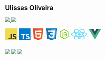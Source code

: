 ## Ulisses Oliveira
 <div>
  <a href="https://github.com/ulisseso2">
  <img height="180em" src="https://github-readme-stats.vercel.app/api?username=ulisseso2&show_icons=true&theme=dracula&include_all_commits=true&count_private=true"/>
  <img height="180em" src="https://github-readme-stats.vercel.app/api/top-langs/?username=ulisseso2&layout=compact&langs_count=7&theme=dracula"/>
</div>
<div style="display: inline_block"><br>
<img align="center" alt="Ulisses-CSS" height="40" width="40" src="https://github.com/devicons/devicon/blob/master/icons/javascript/javascript-original.svg">
 <img align="center" alt="Ulisses-CSS" height="40" width="40" src="https://github.com/devicons/devicon/blob/master/icons/typescript/typescript-original.svg">
<img align="center" alt="Ulisses-CSS" height="40" width="40" src="https://github.com/devicons/devicon/blob/master/icons/html5/html5-original.svg">
<img align="center" alt="Ulisses-CSS" height="40" width="40" src="https://github.com/devicons/devicon/blob/master/icons/css3/css3-original.svg">
<img align="center" alt="Ulisses-CSS" height="35" width="35" src="https://github.com/devicons/devicon/blob/master/icons/nodejs/nodejs-original.svg">
<img align="center" alt="Ulisses-CSS" height="40" width="55" src="https://github.com/devicons/devicon/blob/master/icons/react/react-original.svg">
<img align="center" alt="Ulisses-CSS" height="40" width="40" src="https://github.com/devicons/devicon/blob/master/icons/vuejs/vuejs-original.svg">
 
</div>
  
  ##
 
<div> 
  <a href="https://instagram.com/ulisseso2" target="_blank"><img src="https://img.shields.io/badge/-Instagram-%23E4405F?style=for-the-badge&logo=instagram&logoColor=white" target="blank"></a>
  <a href = "mailto:ulissesrce@gmail.com"><img src="https://img.shields.io/badge/-Gmail-%23333?style=for-the-badge&logo=gmail&logoColor=white" target="_blank"></a>
  <a href="https://www.linkedin.com/in/ulissesoliveira2" target="_blank"><img src="https://img.shields.io/badge/-LinkedIn-%230077B5?style=for-the-badge&logo=linkedin&logoColor=white" target="_blank"></a> 
 
</div>
